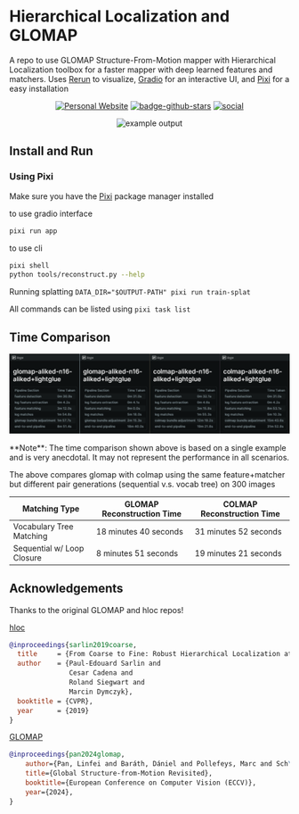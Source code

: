 # Hierarchical Localization and GLOMAP

A repo to use GLOMAP Structure-From-Motion mapper with Hierarchical Localization toolbox for a faster mapper with deep learned features and matchers.
Uses [Rerun](https://rerun.io/) to visualize, [Gradio](https://www.gradio.app) for an interactive UI, and [Pixi](https://pixi.sh/latest/) for a easy installation

<p align="center">
    <a title="Personal Website" href="https://pablovela.dev/" target="_blank" rel="noopener noreferrer" style="display: inline-block;">
        <img src="https://img.shields.io/badge/Personal%20Website-Visit%20Now-blue?style=flat" alt="Personal Website">
    </a>
    <a title="Github" href="https://github.com/pablovela5620/InstantSplat" target="_blank" rel="noopener noreferrer" style="display: inline-block;">
        <img src="https://img.shields.io/github/stars/pablovela5620/InstantSplat?label=GitHub%20%E2%98%85&logo=github&color=C8C" alt="badge-github-stars">
    </a>
    <a title="Social" href="https://x.com/pablovelagomez1" target="_blank" rel="noopener noreferrer" style="display: inline-block;">
        <img src="https://www.obukhov.ai/img/badges/badge-social.svg" alt="social">
    </a>
  </p>

<p align="center">
  <img src="media/hloc-glomap.gif" alt="example output" width="720" />
</p>

## Install and Run
### Using Pixi
Make sure you have the [Pixi](https://pixi.sh/latest/#installation) package manager installed

to use gradio interface
```bash
pixi run app
```
to use cli
```bash
pixi shell
python tools/reconstruct.py --help
```
Running splatting
`DATA_DIR="$OUTPUT-PATH" pixi run train-splat `

All commands can be listed using `pixi task list`

## Time Comparison
<p align="center">
  <img src="media/time-taken.png" alt="time comparison" width="720" />
</p>
**Note**: The time comparison shown above is based on a single example and is very anecdotal. It may not represent the performance in all scenarios.

The above compares glomap with colmap using the same feature+matcher but different pair generations (sequential v.s. vocab tree) on 300 images

| Matching Type               | GLOMAP Reconstruction Time | COLMAP Reconstruction Time |
|-----------------------------|----------------------------|----------------------------|
| Vocabulary Tree Matching    | 18 minutes 40 seconds                 | 31 minutes 52 seconds                 |
| Sequential w/ Loop Closure  | 8 minutes 51 seconds                  | 19 minutes 21 seconds                  |

## Acknowledgements
Thanks to the original GLOMAP and hloc repos!

[hloc](https://github.com/cvg/Hierarchical-Localization)
```bibtex
@inproceedings{sarlin2019coarse,
  title     = {From Coarse to Fine: Robust Hierarchical Localization at Large Scale},
  author    = {Paul-Edouard Sarlin and
               Cesar Cadena and
               Roland Siegwart and
               Marcin Dymczyk},
  booktitle = {CVPR},
  year      = {2019}
}
```
[GLOMAP](https://github.com/colmap/glomap)
```bibtex
@inproceedings{pan2024glomap,
    author={Pan, Linfei and Baráth, Dániel and Pollefeys, Marc and Sch\"{o}nberger, Johannes Lutz},
    title={Global Structure-from-Motion Revisited},
    booktitle={European Conference on Computer Vision (ECCV)},
    year={2024},
}
```
